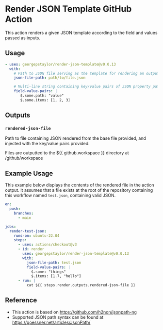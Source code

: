 # Render JSON Template GitHub Action

This action renders a given JSON template according to the field and values passed as inputs.

## Usage

```yaml
- uses: georgepstaylor/render-json-template@v0.0.13
  with:
    # Path to JSON file serving as the template for rendering an output file. Required.
    json-file-path: path/to/file.json

    # Multi-line string containing key/value pairs of JSON property paths and desired property values
    field-value-pairs: |
       $.some.path: "value"
       $.some.items: [1, 2, 3]
```

## Outputs

### `rendered-json-file`

Path to file containing JSON rendered from the base file provided, and injected with the key/value pairs provided.

Files are outputted to the ${{ github.workspace }} directory at /github/workspace

## Example Usage

This example below displays the contents of the rendered file in the action output. It assumes that a file exists at the root of the repository containing this workflow named `test.json`, containing valid JSON.

```yaml
on:
  push:
    branches:
      - main

jobs:
  render-test-json:
    runs-on: ubuntu-22.04
    steps:
      - uses: actions/checkout@v3
      - id: render
        uses: georgepstaylor/render-json-template@v0.0.13
        with:
          json-file-path: test.json
          field-value-pairs: |
            $.some: "things"
            $.items: [1.7, "hello"]
      - run: |
          cat ${{ steps.render.outputs.rendered-json-file }}
```

## Reference

- This action is based on https://github.com/h2non/jsonpath-ng
- Supported JSON path syntax can be found at https://goessner.net/articles/JsonPath/
